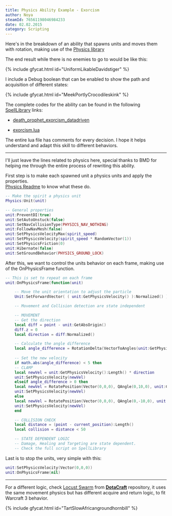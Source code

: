 ```yaml
---
title: Physics Ability Example - Exorcism
author: Noya
steamId: 76561198046984233
date: 02.02.2015
category: Scripting
---
```


Here's in the breakdown of an ability that spawns units and moves them with rotation, making use of the [Physics library](https://github.com/bmddota/barebones/blob/source2/game/dota_addons/barebones/scripts/vscripts/physics.lua)

The end result while there is no enemies to go to would be like this:

{% include gfycat.html id="UniformLikableDavidstiger" %}

I include a Debug boolean that can be enabled to show the path and acquisition of different states:

{% include gfycat.html id="MeekPortlyCrocodileskink" %}

The complete codes for the ability can be found in the following [SpellLibrary](https://github.com/Pizzalol/SpellLibrary) links:

* [death_prophet_exorcism_datadriven](https://github.com/Pizzalol/SpellLibrary/blob/SpellLibrary/game/dota_addons/spelllibrary/scripts/npc/abilities/death_prophet_exorcism_datadriven.txt)

* [exorcism.lua](https://github.com/Pizzalol/SpellLibrary/blob/SpellLibrary/game/dota_addons/spelllibrary/scripts/vscripts/heroes/hero_death_prophet/exorcism.lua)

The entire lua file has comments for every decision. I hope it helps understand and adapt this skill to different behaviors.

---

I'll just leave the lines related to physics here, special thanks to BMD for helping me through the entire process of rewriting this ability.

First step is to make each spawned unit a physics units and apply the properties. <br />[Physics Readme](https://github.com/bmddota/barebones/blob/source2/PhysicsReadme.txt) to know what these do.

```lua
-- Make the spirit a physics unit
Physics:Unit(unit)

-- General properties
unit:PreventDI(true)
unit:SetAutoUnstuck(false)
unit:SetNavCollisionType(PHYSICS_NAV_NOTHING)
unit:FollowNavMesh(false)
unit:SetPhysicsVelocityMax(spirit_speed)
unit:SetPhysicsVelocity(spirit_speed * RandomVector(1))
unit:SetPhysicsFriction(0)
unit:Hibernate(false)
unit:SetGroundBehavior(PHYSICS_GROUND_LOCK)
```

After this, we want to control the units behavior on each frame, making use of the OnPhysicsFrame function. 

```lua
-- This is set to repeat on each frame
unit:OnPhysicsFrame(function(unit)

    -- Move the unit orientation to adjust the particle
    Unit:SetForwardVector( ( unit:GetPhysicsVelocity() ):Normalized() )

    -- Movement and Collision detection are state independent

    -- MOVEMENT	
    -- Get the direction
    local diff = point - unit:GetAbsOrigin()
    diff.z = 0
    local direction = diff:Normalized()

    -- Calculate the angle difference
    local angle_difference = RotationDelta(VectorToAngles(unit:GetPhysicsVelocity():Normalized()), VectorToAngles(direction)).y
		
    -- Set the new velocity
    if math.abs(angle_difference) < 5 then
    -- CLAMP
	local newVel = unit:GetPhysicsVelocity():Length() * direction
	unit:SetPhysicsVelocity(newVel)
    elseif angle_difference > 0 then
	local newVel = RotatePosition(Vector(0,0,0), QAngle(0,10,0), unit:GetPhysicsVelocity())
	unit:SetPhysicsVelocity(newVel)
    else		
	local newVel = RotatePosition(Vector(0,0,0), QAngle(0,-10,0), unit:GetPhysicsVelocity())
	unit:SetPhysicsVelocity(newVel)
    end

    -- COLLISION CHECK
    local distance = (point - current_position):Length()
    local collision = distance < 50

    -- STATE DEPENDENT LOGIC
    -- Damage, Healing and Targeting are state dependent.
    -- Check the full script on SpellLibrary
```

Last is to stop the units, very simple with this:

```lua
unit:SetPhysicsVelocity(Vector(0,0,0))
unit:OnPhysicsFrame(nil)
```

---

For a different logic, check [Locust Swarm](https://github.com/MNoya/DotaCraft/blob/master/scripts/vscripts/heroes/crypt_lord/locust_swarm.lua) from **[DotaCraft](https://github.com/MNoya/DotaCraft)** repository, it uses the same movement physics but has different acquire and return logic, to fit Warcraft 3 behavior.

{% include gfycat.html id="TartSlowAfricangroundhornbill" %}
